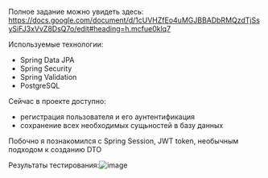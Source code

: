 Полное задание можно увидеть здесь: https://docs.google.com/document/d/1cUVHZfEo4uMGJBBADbRMQzdTjSsySiFJ3xVvZ8DsQ7o/edit#heading=h.mcfue0klq7

Используемые технологии:
  - Spring Data JPA
  - Spring Security
  - Spring Validation
  - PostgreSQL

Сейчас в проекте доступно:
  - регистрация пользователя и его аунтентификация
  - сохранение всех необходимых сущьностей в базу данных


Побочно я познакомился с Spring Session, JWT token, необычным подходом к созданию DTO

Результаты тестирования:![image](https://github.com/smolkovkonstantin/DripChip/assets/90694714/0a256afa-9871-4256-b10c-934639c0bada)
